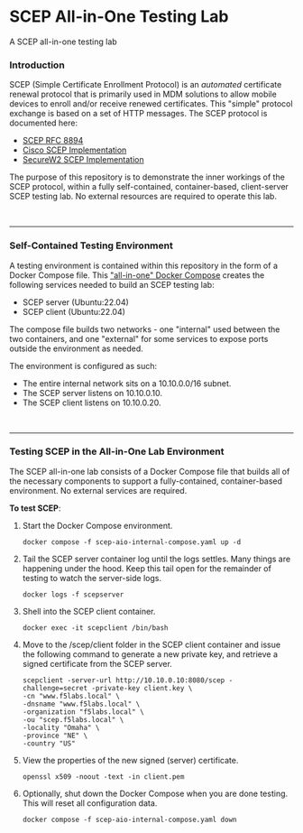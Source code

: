 # SCEP All-in-One Testing Lab
A SCEP all-in-one testing lab

### Introduction
SCEP (Simple Certificate Enrollment Protocol) is an *automated* certificate renewal protocol that is primarily used in MDM solutions to allow mobile devices to enroll and/or receive renewed certificates. This "simple" protocol exchange is based on a set of HTTP messages. The SCEP protocol is documented here:

- [SCEP RFC 8894](https://datatracker.ietf.org/doc/html/rfc8894)
- [Cisco SCEP Implementation](https://www.cisco.com/c/en/us/support/docs/security-vpn/public-key-infrastructure-pki/116167-technote-scep-00.html)
- [SecureW2 SCEP Implementation](https://www.securew2.com/blog/simple-certificate-enrollment-protocol-scep-explained)

The purpose of this repository is to demonstrate the inner workings of the SCEP protocol, within a fully self-contained, container-based, client-server SCEP testing lab. No external resources are required to operate this lab.

<br />

----

### Self-Contained Testing Environment
A testing environment is contained within this repository in the form of a Docker Compose file. This ["all-in-one" Docker Compose](https://github.com/kevingstewart/acme-aio-lab/blob/main/acme-aio-internal-compose.yaml) creates the following services needed to build an SCEP testing lab:

- SCEP server (Ubuntu:22.04)
- SCEP client (Ubuntu:22.04)

The compose file builds two networks - one "internal" used between the two containers, and one "external" for some services to expose ports outside the environment as needed.

The environment is configured as such:
- The entire internal network sits on a 10.10.0.0/16 subnet.
- The SCEP server listens on 10.10.0.10.
- The SCEP client listens on 10.10.0.20.

<br />

----

### Testing SCEP in the All-in-One Lab Environment
The SCEP all-in-one lab consists of a Docker Compose file that builds all of the necessary components to support a fully-contained, container-based environment. No external services are required. 

**To test SCEP**:

1. Start the Docker Compose environment.
   ```shell
   docker compose -f scep-aio-internal-compose.yaml up -d
   ```
2. Tail the SCEP server container log until the logs settles. Many things are happening under the hood. Keep this tail open for the remainder of testing to watch the server-side logs.
   ```shell
   docker logs -f scepserver
   ```
3. Shell into the SCEP client container.
   ```shell
   docker exec -it scepclient /bin/bash
   ```
4. Move to the /scep/client folder in the SCEP client container and issue the following command to generate a new private key, and retrieve a signed certificate from the SCEP server.
   ```
   scepclient -server-url http://10.10.0.10:8080/scep -challenge=secret -private-key client.key \
   -cn "www.f5labs.local" \
   -dnsname "www.f5labs.local" \
   -organization "f5labs.local" \
   -ou "scep.f5labs.local" \
   -locality "Omaha" \
   -province "NE" \
   -country "US"
   ```
5. View the properties of the new signed (server) certificate.
   ```
   openssl x509 -noout -text -in client.pem
   ```
6. Optionally, shut down the Docker Compose when you are done testing. This will reset all configuration data.
   ```shell
   docker compose -f scep-aio-internal-compose.yaml down
   ```



